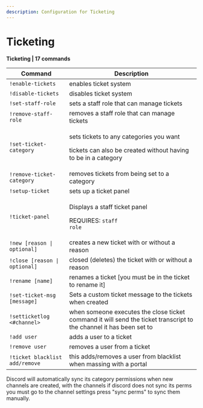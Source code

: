 ```yaml
---
description: Configuration for Ticketing
---
```


# Ticketing

**Ticketing | 17 commands**

| Command                        | Description                                                                                                         |
| ------------------------------ | ------------------------------------------------------------------------------------------------------------------- |
| `!enable-tickets`              | enables ticket system                                                                                               |
| `!disable-tickets`             | disables ticket system                                                                                              |
| `!set-staff-role`              | sets a staff role that can manage tickets                                                                           |
| `!remove-staff-role`           | removes a staff role that can manage tickets                                                                        |
| `!set-ticket-category`         | <p>sets tickets to any categories you want</p><p>tickets can also be created without having to be in a category</p> |
| `!remove-ticket-category`      | removes tickets from being set to a category                                                                        |
| `!setup-ticket`                | sets up a ticket panel                                                                                              |
| `!ticket-panel`                | <p>Displays a staff ticket panel</p><p>REQUIRES: <code>staff role</code></p>                                        |
| `!new [reason \| optional]`    | creates a new ticket with or without a reason                                                                       |
| `!close [reason \| optional]`  | closed (deletes) the ticket with or without a reason                                                                |
| `!rename [name]`               | renames a ticket \[you must be in the ticket to rename it]                                                          |
| `!set-ticket-msg [message]`    | Sets a custom ticket message to the tickets when created                                                            |
| `!setticketlog <#channel>`     | when someone executes the close ticket command it will send the ticket transcript to the channel it has been set to |
| `!add user`                    | adds a user to a ticket                                                                                             |
| `!remove user`                 | removes a user from a ticket                                                                                        |
| `!ticket blacklist add/remove` | this adds/removes a user from blacklist when massing with a portal                                                  |

Discord will automatically sync its category permissions when new channels are created, with the channels if discord does not sync its perms you must go to the channel settings press "sync perms" to sync them manually.
